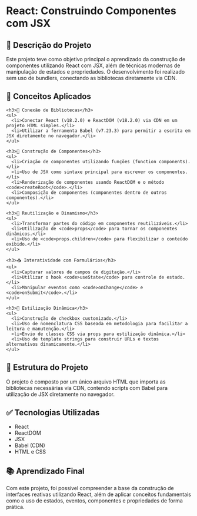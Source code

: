 <h1>React: Construindo Componentes com JSX</h1>

  <section>
    <h2>📌 Descrição do Projeto</h2>
    <p>
      Este projeto teve como objetivo principal o aprendizado da construção de componentes utilizando React com JSX,
      além de técnicas modernas de manipulação de estados e propriedades. O desenvolvimento foi realizado sem uso de bundlers,
      conectando as bibliotecas diretamente via CDN.
    </p>
  </section>

  <section>
    <h2>🚀 Conceitos Aplicados</h2>

    <h3>🔗 Conexão de Bibliotecas</h3>
    <ul>
      <li>Conectar React (v18.2.0) e ReactDOM (v18.2.0) via CDN em um projeto HTML simples.</li>
      <li>Utilizar a ferramenta Babel (v7.23.3) para permitir a escrita em JSX diretamente no navegador.</li>
    </ul>

    <h3>🧱 Construção de Componentes</h3>
    <ul>
      <li>Criação de componentes utilizando funções (function components).</li>
      <li>Uso de JSX como sintaxe principal para escrever os componentes.</li>
      <li>Renderização de componentes usando ReactDOM e o método <code>createRoot</code>.</li>
      <li>Composição de componentes (componentes dentro de outros componentes).</li>
    </ul>

    <h3>🔁 Reutilização e Dinamismo</h3>
    <ul>
      <li>Transformar partes do código em componentes reutilizáveis.</li>
      <li>Utilização de <code>props</code> para tornar os componentes dinâmicos.</li>
      <li>Uso de <code>props.children</code> para flexibilizar o conteúdo exibido.</li>
    </ul>

    <h3>📥 Interatividade com Formulários</h3>
    <ul>
      <li>Capturar valores de campos de digitação.</li>
      <li>Utilizar o hook <code>useState</code> para controle de estado.</li>
      <li>Manipular eventos como <code>onChange</code> e <code>onSubmit</code>.</li>
    </ul>

    <h3>🎨 Estilização Dinâmica</h3>
    <ul>
      <li>Construção de checkbox customizado.</li>
      <li>Uso de nomenclatura CSS baseada em metodologia para facilitar a leitura e manutenção.</li>
      <li>Envio de classes CSS via props para estilização dinâmica.</li>
      <li>Uso de template strings para construir URLs e textos alternativos dinamicamente.</li>
    </ul>
  </section>

  <section>
    <h2>📁 Estrutura do Projeto</h2>
    <p>O projeto é composto por um único arquivo HTML que importa as bibliotecas necessárias via CDN, contendo scripts com Babel para utilização de JSX diretamente no navegador.</p>
  </section>

  <section>
    <h2>✅ Tecnologias Utilizadas</h2>
    <ul>
      <li>React</li>
      <li>ReactDOM</li>
      <li>JSX</li>
      <li>Babel (CDN)</li>
      <li>HTML e CSS</li>
    </ul>
  </section>

  <section>
    <h2>📚 Aprendizado Final</h2>
    <p>
      Com este projeto, foi possível compreender a base da construção de interfaces reativas utilizando React,
      além de aplicar conceitos fundamentais como o uso de estados, eventos, componentes e propriedades de forma prática.
    </p>
  </section>